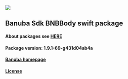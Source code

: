 [![](https://www.banuba.com/hubfs/Banuba_November2018/Images/Banuba%20SDK.png)](https://docs.banuba.com/face-ar-sdk-v1/ios/ios_overview)

## Banuba Sdk BNBBody swift package

#### About packages see [HERE](https://docs.banuba.com/face-ar-sdk-v1/ios/ios_packages)

#### Package version: **1.9.1-69-g431d04ab4a**

#### **[Banuba homepage](https://banuba.com)**

#### **[License](https://www.banuba.com/terms)**
